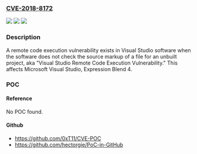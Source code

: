 ### [CVE-2018-8172](https://cve.mitre.org/cgi-bin/cvename.cgi?name=CVE-2018-8172)
![](https://img.shields.io/static/v1?label=Product&message=Expression%20Blend%204&color=blue)
![](https://img.shields.io/static/v1?label=Version&message=n%2Fa&color=blue)
![](https://img.shields.io/static/v1?label=Vulnerability&message=Remote%20Code%20Execution&color=brighgreen)

### Description

A remote code execution vulnerability exists in Visual Studio software when the software does not check the source markup of a file for an unbuilt project, aka "Visual Studio Remote Code Execution Vulnerability." This affects Microsoft Visual Studio, Expression Blend 4.

### POC

#### Reference
No POC found.

#### Github
- https://github.com/0xT11/CVE-POC
- https://github.com/hectorgie/PoC-in-GitHub


